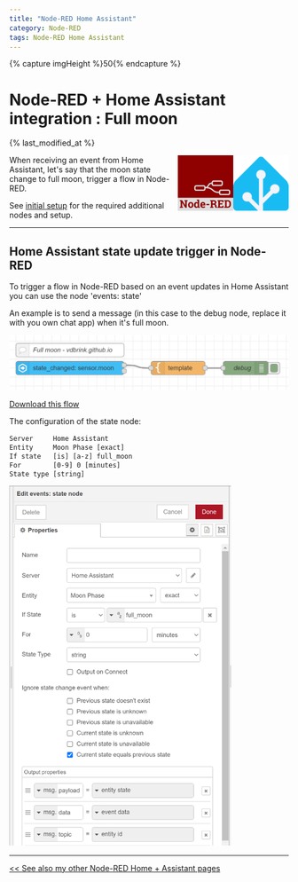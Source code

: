 ```yaml
---
title: "Node-RED Home Assistant"
category: Node-RED
tags: Node-RED Home Assistant
---
```


{% capture imgHeight %}50{% endcapture %}

# Node-RED + Home Assistant integration : Full moon
{% last_modified_at %}

<a href="node-red_home-assistant">
<img src="../homeassistant/images/home_assistant_logo.png" style="float: right;" alt="Home Assistant logo" height="100px">
<img style="float: right;margin-left:15px" src="images/node-red_logo.png" height="100px" alt="Node-RED logo">
</a>

When receiving an event from Home Assistant, let's say that the moon state change to full moon, trigger a flow in Node-RED. 

See [initial setup](node-red_home-assistant#initial-setup) for the required additional nodes and setup.

---

## Home Assistant state update trigger in Node-RED

To trigger a flow in Node-RED based on an event updates in Home Assistant you can use the node 'events: state'

An example is to send a message (in this case to the debug node, replace it with you own chat app) when it's full moon.

<img src="images_ha/full_moon_flow.png" alt="flow Node-RED full moon"/>

[Download this flow](flows/vdbrink_ha_full_moon.json)

The configuration of the state node:
```
Server     Home Assistant
Entity     Moon Phase [exact]
If state   [is] [a-z] full_moon
For        [0-9] 0 [minutes]
State type [string]
```

<img src="images_ha/full_moon_state_node.png" width="400px" alt="flow Node-RED full moon"/>


---

[<< See also my other Node-RED Home + Assistant pages](node-red_home-assistant)
